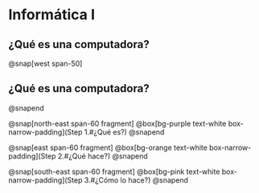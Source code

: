 # Informática I
¿Qué es una computadora?
---
@snap[west span-50]
## ¿Qué es una computadora?
@snapend

@snap[north-east span-60 fragment] 
@box[bg-purple text-white box-narrow-padding](Step 1.#¿Qué es?) 
@snapend

@snap[east span-60 fragment] 
@box[bg-orange text-white box-narrow-padding](Step 2.#¿Qué hace?) 
@snapend

@snap[south-east span-60 fragment] 
@box[bg-pink text-white box-narrow-padding](Step 3.#¿Cómo lo hace?) 
@snapend